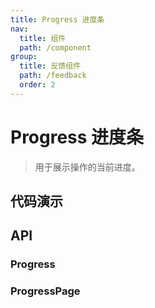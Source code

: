 ```yaml
---
title: Progress 进度条
nav:
  title: 组件
  path: /component
group:
  title: 反馈组件
  path: /feedback
  order: 2
---
```


# Progress 进度条

> 用于展示操作的当前进度。

## 代码演示

<code src="./__fixtures__/basic.tsx"></code>

## API

### Progress

<API hideTitle src="./progress.tsx"></API>

### ProgressPage

<API hideTitle src="./page.tsx"></API>
